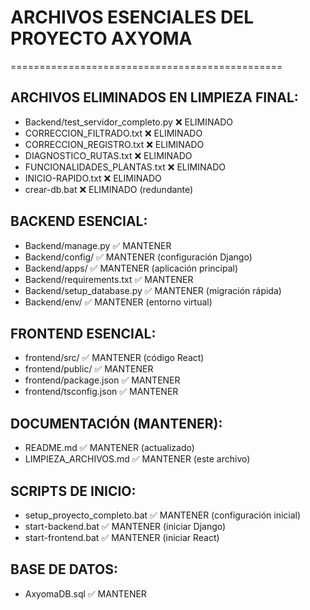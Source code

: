 # ARCHIVOS ESENCIALES DEL PROYECTO AXYOMA
===============================================

## ARCHIVOS ELIMINADOS EN LIMPIEZA FINAL:
- Backend/test_servidor_completo.py        ❌ ELIMINADO
- CORRECCION_FILTRADO.txt                  ❌ ELIMINADO
- CORRECCION_REGISTRO.txt                  ❌ ELIMINADO
- DIAGNOSTICO_RUTAS.txt                    ❌ ELIMINADO
- FUNCIONALIDADES_PLANTAS.txt              ❌ ELIMINADO
- INICIO-RAPIDO.txt                        ❌ ELIMINADO
- crear-db.bat                             ❌ ELIMINADO (redundante)

## BACKEND ESENCIAL:
- Backend/manage.py                          ✅ MANTENER
- Backend/config/                           ✅ MANTENER (configuración Django)
- Backend/apps/                             ✅ MANTENER (aplicación principal)
- Backend/requirements.txt                  ✅ MANTENER
- Backend/setup_database.py                ✅ MANTENER (migración rápida)
- Backend/env/                              ✅ MANTENER (entorno virtual)

## FRONTEND ESENCIAL:
- frontend/src/                             ✅ MANTENER (código React)
- frontend/public/                          ✅ MANTENER
- frontend/package.json                     ✅ MANTENER
- frontend/tsconfig.json                    ✅ MANTENER

## DOCUMENTACIÓN (MANTENER):
- README.md                                 ✅ MANTENER (actualizado)
- LIMPIEZA_ARCHIVOS.md                      ✅ MANTENER (este archivo)

## SCRIPTS DE INICIO:
- setup_proyecto_completo.bat               ✅ MANTENER (configuración inicial)
- start-backend.bat                         ✅ MANTENER (iniciar Django)
- start-frontend.bat                        ✅ MANTENER (iniciar React)

## BASE DE DATOS:
- AxyomaDB.sql                              ✅ MANTENER
